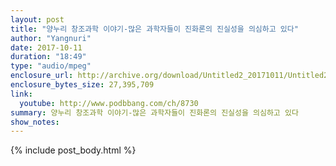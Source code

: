 ```yaml
---
layout: post
title: "양누리 창조과학 이야기-많은 과학자들이 진화론의 진실성을 의심하고 있다"
author: "Yangnuri"
date: 2017-10-11
duration: "18:49"
type: "audio/mpeg"
enclosure_url: http://archive.org/download/Untitled2_20171011/Untitled2.mp3
enclosure_bytes_size: 27,395,709  
link:
  youtube: http://www.podbbang.com/ch/8730
summary: 양누리 창조과학 이야기-많은 과학자들이 진화론의 진실성을 의심하고 있다
show_notes:
---
```


{% include post_body.html %}
